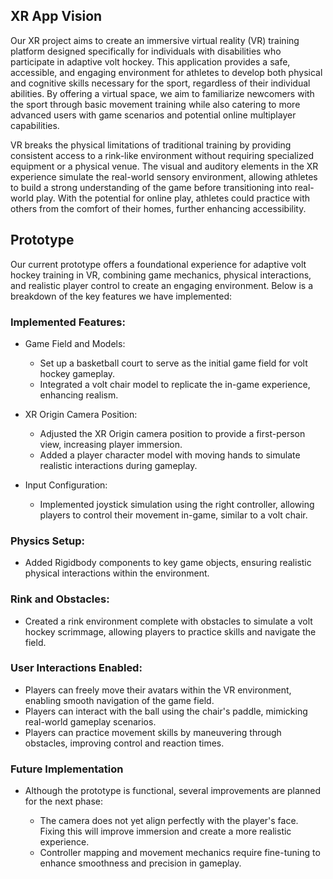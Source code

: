 ## XR App Vision
Our XR project aims to create an immersive virtual reality (VR) training platform designed specifically for individuals with disabilities who participate in adaptive volt hockey. This application provides a safe, accessible, and engaging environment for athletes to develop both physical and cognitive skills necessary for the sport, regardless of their individual abilities. By offering a virtual space, we aim to familiarize newcomers with the sport through basic movement training while also catering to more advanced users with game scenarios and potential online multiplayer capabilities.

VR breaks the physical limitations of traditional training by providing consistent access to a rink-like environment without requiring specialized equipment or a physical venue. The visual and auditory elements in the XR experience simulate the real-world sensory environment, allowing athletes to build a strong understanding of the game before transitioning into real-world play. With the potential for online play, athletes could practice with others from the comfort of their homes, further enhancing accessibility.

## Prototype
Our current prototype offers a foundational experience for adaptive volt hockey training in VR, combining game mechanics, physical interactions, and realistic player control to create an engaging environment. Below is a breakdown of the key features we have implemented:

### Implemented Features:
* Game Field and Models:

  * Set up a basketball court to serve as the initial game field for volt hockey gameplay.
  * Integrated a volt chair model to replicate the in-game experience, enhancing realism.
* XR Origin Camera Position:

  * Adjusted the XR Origin camera position to provide a first-person view, increasing player immersion.
  * Added a player character model with moving hands to simulate realistic interactions during gameplay.
* Input Configuration:

  * Implemented joystick simulation using the right controller, allowing players to control their movement in-game, similar to a volt chair.
### Physics Setup:

* Added Rigidbody components to key game objects, ensuring realistic physical interactions within the environment.
### Rink and Obstacles:

* Created a rink environment complete with obstacles to simulate a volt hockey scrimmage, allowing players to practice skills and navigate the field.
### User Interactions Enabled:
* Players can freely move their avatars within the VR environment, enabling smooth navigation of the game field.
* Players can interact with the ball using the chair's paddle, mimicking real-world gameplay scenarios.
* Players can practice movement skills by maneuvering through obstacles, improving control and reaction times.
### Future Implementation
* Although the prototype is functional, several improvements are planned for the next phase:

  * The camera does not yet align perfectly with the player's face. Fixing this will improve immersion and create a more realistic experience.
  * Controller mapping and movement mechanics require fine-tuning to enhance smoothness and precision in gameplay.
